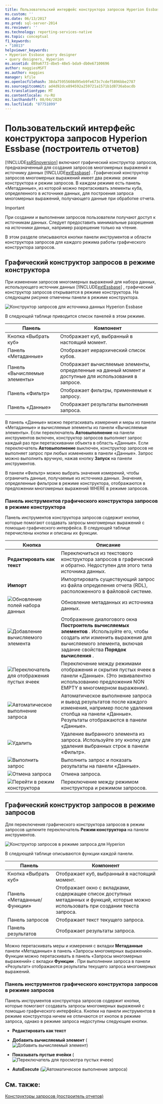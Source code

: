 ```yaml
---
title: Пользовательский интерфейс конструктора запросов Hyperion Essbase (построитель отчетов) | Документация Майкрософт
ms.custom: ''
ms.date: 06/13/2017
ms.prod: sql-server-2014
ms.reviewer: ''
ms.technology: reporting-services-native
ms.topic: conceptual
f1_keywords:
- "10013"
helpviewer_keywords:
- Hyperion Essbase query designer
- query designers, Hyperion
ms.assetid: d89a6773-dbe5-48e5-bda9-db0e67100696
author: maggiesMSFT
ms.author: maggies
manager: kfile
ms.openlocfilehash: 38da75955608d95eb9fe673c7cdef5896bbe2787
ms.sourcegitcommit: ad4d92dce894592a259721a1571b1d8736abacdb
ms.translationtype: MT
ms.contentlocale: ru-RU
ms.lasthandoff: 08/04/2020
ms.locfileid: "87751899"
---
```

# <a name="hyperion-essbase-query-designer-user-interface-report-builder"></a>Пользовательский интерфейс конструктора запросов Hyperion Essbase (построитель отчетов)
  [!INCLUDE[ssRSnoversion](../includes/ssrsnoversion-md.md)] включают графический конструктор запросов, предназначенный для создания запросов многомерных выражений к источнику данных [!INCLUDE[extEssbase](../includes/extessbase-md.md)] . Графический конструктор запросов многомерных выражений имеет два режима: режим конструктора и режим запросов. В каждом режиме есть панель «Метаданные», из которой можно перетаскивать элементы куба, определенного в источнике данных, для построения запроса многомерных выражений, получающего данные при обработке отчета.

> [!IMPORTANT]
>  При создании и выполнении запросов пользователи получают доступ к источникам данных. Следует предоставить минимальные разрешения на источники данных, например разрешение только на чтение.

 В этом разделе описываются кнопки панели инструментов и области конструктора запросов для каждого режима работы графического конструктора запросов.

## <a name="graphical-query-designer-in-design-mode"></a>Графический конструктор запросов в режиме конструктора
 При изменении запросов многомерных выражений для набора данных, использующего источник данных [!INCLUDE[extEssbase](../includes/extessbase-md.md)] , графический конструктор запросов открывается в режиме конструктора. На следующем рисунке отмечены панели в режиме конструктора.

 ![Конструктор запросов для источника данных Hyperion Essbase](media/rsqd-dshyperionessbase-mdx-designmode.gif "Конструктор запросов для источника данных Hyperion Essbase")

 В следующей таблице приводится список панелей в этом режиме.

|Панель|Компонент|
|----------|--------------|
|Кнопка «Выбрать куб»|Отображает куб, выбранный в настоящий момент.|
|Панель «Метаданные»|Отображает иерархический список кубов.|
|Панель «Вычисляемые элементы»|Отображает вычисляемые элементы, определенные на данный момент и доступные для использования в запросе.|
|Панель «Фильтр»|Отображает фильтры, применяемые к запросу.|
|Панель «Данные»|Отображает результаты выполнения запроса.|

 В панель «Данные» можно перетаскивать измерения и меры из панели «Метаданные» и вычисляемые элементы из панели «Вычисляемые элементы». Если переключатель **Автовыполнение** на панели инструментов включен, конструктор запросов выполняет запрос каждый раз при перетаскивании объекта в область «Данные». Если переключатель **Автовыполнение** выключен, конструктор запросов не выполняет запрос при любых изменениях в панели «Данные». Запрос можно выполнить вручную, нажав кнопку **Запуск** на панели инструментов.

 В панели «Фильтр» можно выбрать значения измерений, чтобы ограничить данные, получаемые из источника данных. Значения, определенные фильтром в режиме конструктора, отображаются в предложении многомерных выражений WHERE в режиме запросов.

### <a name="toolbar-for-the-graphical-query-designer-in-design-mode-toolbar"></a>Панель инструментов графического конструктора запросов в режиме конструктора
 Панель инструментов конструктора запросов содержит кнопки, которые помогают создавать запросы многомерных выражений с помощью графического интерфейса. В следующей таблице перечислены кнопки и описаны их функции.

|Кнопка|Описание|
|------------|-----------------|
|**Редактировать как текст**|Переключиться из текстового конструктора запросов в графический и обратно. Недоступен для этого типа источника данных.|
|**Импорт**|Импортировать существующий запрос из файла определения отчета (RDL), расположенного в файловой системе.|
|![Обновление полей набора данных](media/rsqdicon-refreshfields.gif "Обновление полей набора данных")|Обновление метаданных из источника данных.|
|![Добавление вычисляемого элемента](../analysis-services/media/rsqdicon-addcalculatedmember.gif "Добавить вычисляемый элемент")|Отображение диалогового окна **Построитель вычисляемых элементов** . Используйте его, чтобы создать или изменить выражения для вычисляемого элемента, включая задание свойства **Порядок вычисления** .|
|![Переключатель для отображения пустых ячеек](../analysis-services/media/rsqdicon-showemptycells.gif "Переключатель для просмотра пустых ячеек")|Переключение между режимами отображения и скрытия пустых ячеек в панели «Данные». (Это эквивалентно использованию предложения NON EMPTY в многомерном выражении).|
|![Автоматическое выполнение запроса](../analysis-services/media/rsqdicon-autoexecute.gif "Автоматическое выполнение запроса")|Автоматическое выполнение запроса и вывод результатов после каждого изменения, например после удаления столбца на панели «Данные». Результаты отображаются в панели «Данные».|
|![Удалить](../analysis-services/media/rsqdicon-delete.gif "DELETE")|Удаление выбранного элемента из запроса. Используйте эту кнопку для удаления выбранных строк в панели «Фильтр».|
|![Выполнить запрос](../analysis-services/media/rsqdicon-run.gif "Выполнить запрос")|Выполнить запрос и показать результаты на панели «Данные».|
|![Отмена запроса](../analysis-services/media/rsqdicon-cancel.gif "Отмена запроса")|Отмена запроса.|
|![Перейти в режим конструктора](../analysis-services/media/rsqdicon-designmode.gif "Перейти в режим конструктора")|Переключение между режимом конструктора и режимом запросов.|

## <a name="graphical-query-designer-in-query-mode"></a>Графический конструктор запросов в режиме запросов
 Для переключения графического конструктора запросов в режим запросов щелкните переключатель **Режим конструктора** на панели инструментов.

 ![Конструктор запросов в режиме запроса для Hyperion](media/rsqd-hyperionessbase-mdx-querymode.gif "Конструктор запросов в режиме запроса для Hyperion")

 В следующей таблице описываются функции каждой панели.

|Панель|Компонент|
|----------|--------------|
|Кнопка «Выбрать куб»|Отображает куб, выбранный в настоящий момент.|
|Панель «Метаданные/Функции»|Отображает окно с вкладками, содержащее список доступных метаданных и функций, которые можно использовать при создании текста запроса.|
|Панель запросов|Отображает текст текущего запроса.|
|Панель результатов|Отображает результаты запроса.|

 Можно перетаскивать меры и измерения с вкладки **Метаданные** панели «Метаданные» в панель «Запросы многомерных выражений». Функции можно перетаскивать в панель «Запросы многомерных выражений» с вкладки **Функции** . При выполнении запроса в панели «Результат» отображаются результаты текущего запроса многомерных выражений.

### <a name="toolbar-for-the-graphical-query-designer-in-query-mode"></a>Панель инструментов графического конструктора запросов в режиме запросов
 Панель инструментов конструктора запросов содержит кнопки, которые помогают создавать запросы многомерных выражений с помощью графического интерфейса. Кнопки на панели инструментов в режиме конструктора ничем не отличаются от кнопок в режиме запроса, однако в режиме запроса недоступны следующие кнопки.

-   **Редактировать как текст**

-   **Добавить вычисляемый элемент** (![Добавить вычисляемый элемент](../analysis-services/media/rsqdicon-addcalculatedmember.gif "Добавить вычисляемый элемент"))

-   **Показывать пустые ячейки** (![Переключатель для просмотра пустых ячеек](../analysis-services/media/rsqdicon-showemptycells.gif "Переключатель для просмотра пустых ячеек"))

-   **AutoExecute** (![Автоматическое выполнение запроса](../analysis-services/media/rsqdicon-autoexecute.gif "Автоматическое выполнение запроса"))

## <a name="see-also"></a>См. также:
 [Конструкторы запросов (построитель отчетов)](../../2014/reporting-services/query-designers-report-builder.md)


